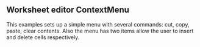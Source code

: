 ##  Worksheet editor ContextMenu 

This examples sets up a simple menu with several commands: cut, copy, paste, clear contents. Also the menu has two items allow the user to insert and delete cells respectively. 

[//]: <keywords: replace, inherit, modify,cut,copy,paste,clearcontent,insert,delete>